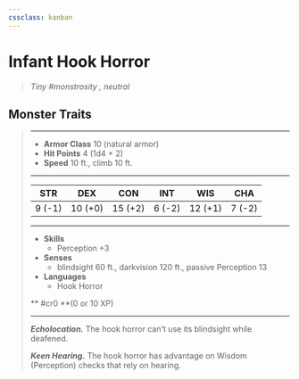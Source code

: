 ```yaml
---
cssclass: kanban
---
```


# Infant Hook Horror
>*Tiny #monstrosity , neutral*
## Monster Traits
>___
>- **Armor Class** 10 (natural armor)
>- **Hit Points** 4 (1d4 + 2)
>- **Speed** 10 ft., climb 10 ft.
>___
>|STR|DEX|CON|INT|WIS|CHA|
>|:---:|:---:|:---:|:---:|:---:|:---:|
>|9 (-1)|10 (+0)|15 (+2)|6 (-2)|12 (+1)|7 (-2)|
>___
>- **Skills**
>	 - Perception +3
>- **Senses**
>	 - blindsight 60 ft., darkvision 120 ft., passive Perception 13
>- **Languages**
>	 - Hook Horror
>
> ** #cr0 **(0 or 10 XP)
>___
>***Echolocation.*** The hook horror can't use its blindsight while deafened.  
>
>***Keen Hearing.*** The hook horror has advantage on Wisdom (Perception) checks that rely on hearing.